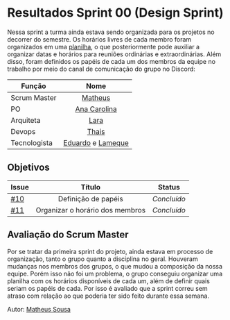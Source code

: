 # Resultados Sprint 00 (Design Sprint)

Nessa sprint a turma ainda estava sendo organizada para os projetos no decorrer do semestre. Os horários livres de cada membro foram organizados em uma [planilha](https://docs.google.com/spreadsheets/d/1I8LEH8eR2xAUQq63SwqnBtVvWprClk0BlHGAnlG_q6k/edit?usp=sharing), 
o que posteriormente pode auxiliar a organizar
datas e horários para reuniões ordinárias e extraordinárias.
Além disso, foram definidos os papéis de cada um dos membros da equipe no trabalho por meio do canal de comunicação do grupo no Discord:

|      Função      |            Nome            |
|------------------|:--------------------------:|
| Scrum Master | [Matheus](https://github.com/gatotabaco) |
| PO | [Ana Carolina](https://github.com/AnaCarolinaRodriguesLeite) |
| Arquiteta | [Lara](https://github.com/gatotabaco) |
| Devops | [Thais](https://github.com/thais-ra) |
| Tecnologista | [Eduardo]() e [Lameque](https://github.com/LamequeFernandes) |



## Objetivos

| Issue |            Título            |         Status        | 
|-------|:----------------------------:|-----------------------|
| [#10](https://github.com/fga-eps-mds/2021-1-Bot/issues/10) | Definição de papéis | _Concluído_ |
| [#11](https://github.com/fga-eps-mds/2021-1-Bot/issues/11) | Organizar o horário dos membros | _Concluído_ |

## Avaliação do Scrum Master

Por se tratar da primeira sprint do projeto, ainda estava em processo de organização, tanto o grupo quanto a disciplina no geral. Houveram mudanças nos membros dos grupos, o que mudou 
a composição da nossa equipe. Porém isso não foi um problema, o grupo conseguiu organizar uma planilha com os horários disponíveis de cada um, além de definir quais seriam os papéis de cada.
Por isso é avaliado que a sprint correu sem atraso com relação ao que poderia ter sido feito durante essa semana.

Autor: [Matheus Sousa](https://github.com/gatotabaco)
